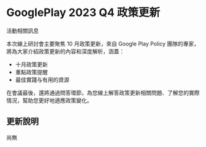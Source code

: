 # GooglePlay 2023 Q4 政策更新

活動相關訊息

本次線上研討會主要聚焦 10 月政策更新，來自 Google Play Policy 團隊的專家，將為大家介紹政策更新的內容和深度解析，涵蓋：

- 十月政策更新
- 重點政策提醒
- 最佳實踐与有用的資源

在會議最後，還將通過問答環節，為您線上解答政策更新相關問題、了解您的實際情況，幫助您更好地適應政策變化。

## 更新說明

尚無